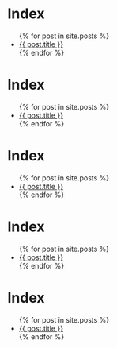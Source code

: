 # Index
<ul>
  {% for post in site.posts %}
    <li>
      <a href="EvoAgent{{ post.url }}">{{ post.title }}</a>
    </li>
  {% endfor %}
</ul>


# Index
<ul>
  {% for post in site.posts %}
    <li>
      <a href="EvoAgent/{{ post.url }}">{{ post.title }}</a>
    </li>
  {% endfor %}
</ul>


# Index
<ul>
  {% for post in site.posts %}
    <li>
      <a href="EvoAgent\{{ post.url }}">{{ post.title }}</a>
    </li>
  {% endfor %}
</ul>


# Index
<ul>
  {% for post in site.posts %}
    <li>
      <a href="{{base.url}}{{ post.url }}">{{ post.title }}</a>
    </li>
  {% endfor %}
</ul>

# Index
<ul>
  {% for post in site.posts %}
    <li>
      <a href="/EvoAgent/{{ post.url }}">{{ post.title }}</a>
    </li>
  {% endfor %}
</ul>
